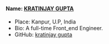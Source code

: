 #### Name: [KRATINJAY GUPTA](https://github.com/kratinjay)
- Place: Kanpur, U.P, India
- Bio: A full-time Front_end Engineer.
- GitHub: [kratinjay gupta](https://github.com/kratinjay)
